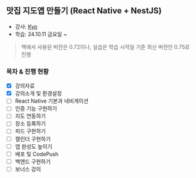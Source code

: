 ## 맛집 지도앱 만들기 (React Native + NestJS)

- 강사: [Kyo](https://www.inflearn.com/users/420582)
- 학습: 24.10.11 금요일 ~

> 책에서 사용된 버전은 0.72이나, 실습은 학습 시작일 기준 최신 버전인 0.75로 진행

### 목차 & 진행 현황

- [x] 강의자료
- [x] 강의소개 및 환경설정
- [ ] React Native 기본과 네비게이션
- [ ] 인증 기능 구현하기
- [ ] 지도 연동하기
- [ ] 장소 등록하기
- [ ] 피드 구현하기
- [ ] 캘린더 구현하기
- [ ] 앱 완성도 높이기
- [ ] 배포 및 CodePush
- [ ] 백엔드 구현하기
- [ ] 보너스 강의

